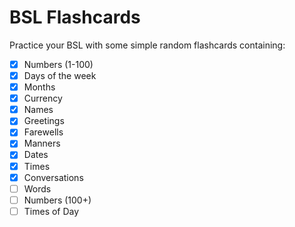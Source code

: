 # BSL Flashcards

Practice your BSL with some simple random flashcards containing:

- [x] Numbers (1-100)
- [x] Days of the week
- [x] Months
- [x] Currency
- [x] Names
- [x] Greetings
- [x] Farewells
- [x] Manners
- [x] Dates
- [x] Times
- [x] Conversations
- [ ] Words
- [ ] Numbers (100+)
- [ ] Times of Day
